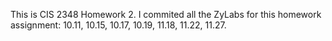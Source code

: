 This is CIS 2348 Homework 2. I commited all the ZyLabs for this homework assignment: 10.11, 10.15, 10.17, 10.19, 11.18, 11.22, 11.27.
